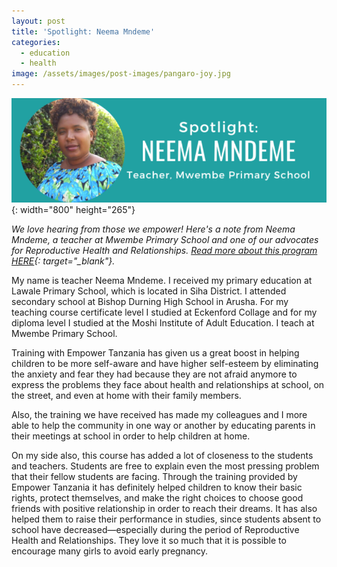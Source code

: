 ```yaml
---
layout: post
title: 'Spotlight: Neema Mndeme'
categories:
  - education
  - health
image: /assets/images/post-images/pangaro-joy.jpg
---
```


![](/uploads/neema-mndeme.jpg){: width="800" height="265"}

*We love hearing from those we empower\! Here's a note from Neema Mndeme, a teacher at Mwembe Primary School and one of our advocates for Reproductive Health and Relationships. [Read more about this program HERE](https://empowertz.org/reproductive/){: target="_blank"}.*

My name is teacher Neema Mndeme. I received my primary education at Lawale Primary School, which is located in Siha District. I attended secondary school at Bishop Durning High School in Arusha. For my teaching course certificate level I studied at Eckenford Collage and for my diploma level I studied at the Moshi Institute of Adult Education. I teach at Mwembe Primary School.

Training with Empower Tanzania has given us a great boost in helping children to be more self-aware and have higher self-esteem by eliminating the anxiety and fear they had because they are not afraid anymore to express the problems they face about health and relationships at school, on the street, and even at home with their family members.

Also, the training we have received has made my colleagues and I more able to help the community in one way or another by educating parents in their meetings at school in order to help children at home.

On my side also, this course has added a lot of closeness to the students and teachers. Students are free to explain even the most pressing problem that their fellow students are facing. Through the training provided by Empower Tanzania it has definitely helped children to know their basic rights, protect themselves, and make the right choices to choose good friends with positive relationship in order to reach their dreams. It has also helped them to raise their performance in studies, since students absent to school have decreased—especially during the period of Reproductive Health and Relationships. They love it so much that it is possible to encourage many girls to avoid early pregnancy.